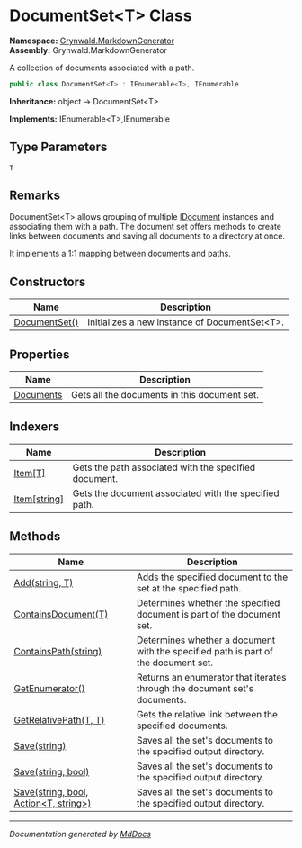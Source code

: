 ﻿<!--  
  <auto-generated>   
    The contents of this file were generated by a tool.  
    Changes to this file may be list if the file is regenerated  
  </auto-generated>   
-->

# DocumentSet\<T\> Class

**Namespace:** [Grynwald.MarkdownGenerator](../index.md)  
**Assembly:** Grynwald.MarkdownGenerator

A collection of documents associated with a path.

```csharp
public class DocumentSet<T> : IEnumerable<T>, IEnumerable
```

**Inheritance:** object → DocumentSet\<T\>

**Implements:** IEnumerable\<T\>,IEnumerable

## Type Parameters

`T`

## Remarks

DocumentSet\<T\> allows grouping of multiple [IDocument](../IDocument/index.md) instances and associating             them with a path. The document set offers methods to create links between documents and saving all              documents to a directory at once.

It implements a 1:1 mapping between documents and paths.

## Constructors

| Name                                   | Description                                     |
| -------------------------------------- | ----------------------------------------------- |
| [DocumentSet()](constructors/index.md) | Initializes a new instance of DocumentSet\<T\>. |

## Properties

| Name                                 | Description                                  |
| ------------------------------------ | -------------------------------------------- |
| [Documents](properties/Documents.md) | Gets all the documents in this document set. |

## Indexers

| Name                                          | Description                                           |
| --------------------------------------------- | ----------------------------------------------------- |
| [Item\[T\]](indexers/Item.md#itemt)           | Gets the path associated with the specified document. |
| [Item\[string\]](indexers/Item.md#itemstring) | Gets the document associated with the specified path. |

## Methods

| Name                                                                                      | Description                                                                        |
| ----------------------------------------------------------------------------------------- | ---------------------------------------------------------------------------------- |
| [Add(string, T)](methods/Add.md)                                                          | Adds the specified document to the set at the specified path.                      |
| [ContainsDocument(T)](methods/ContainsDocument.md)                                        | Determines whether the specified document is part of the document set.             |
| [ContainsPath(string)](methods/ContainsPath.md)                                           | Determines whether a document with the specified path is part of the document set. |
| [GetEnumerator()](methods/GetEnumerator.md)                                               | Returns an enumerator that iterates through the document set's documents.          |
| [GetRelativePath(T, T)](methods/GetRelativePath.md)                                       | Gets the relative link between the specified documents.                            |
| [Save(string)](methods/Save.md#savestring)                                                | Saves all the set's documents to the specified output directory.                   |
| [Save(string, bool)](methods/Save.md#savestring-bool)                                     | Saves all the set's documents to the specified output directory.                   |
| [Save(string, bool, Action\<T, string\>)](methods/Save.md#savestring-bool-actiont-string) | Saves all the set's documents to the specified output directory.                   |

___

*Documentation generated by [MdDocs](https://github.com/ap0llo/mddocs)*
